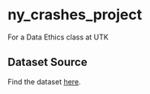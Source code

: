 # ny_crashes_project

For a Data Ethics class at UTK

## Dataset Source

Find the dataset [here](https://catalog.data.gov/dataset/motor-vehicle-collisions-crashes).
